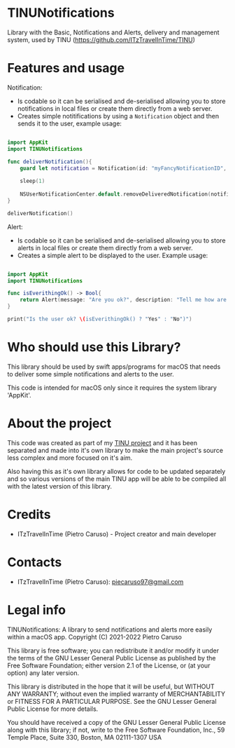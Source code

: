 # TINUNotifications
Library with the Basic, Notifications and Alerts, delivery and management system, used by TINU (https://github.com/ITzTravelInTime/TINU)

# Features and usage

Notification: 
- Is codable so it can be serialised and de-serialised allowing you to store notifications in local files or create them directly from a web server.
- Creates simple notitifications by using a `Notification` object and then sends it to the user, example usage:

```swift

import AppKit
import TINUNotifications

func deliverNotification(){
    guard let notification = Notification(id: "myFancyNotificationID", message: "Example notification", description: "This is an example notification, you can ignore it and go on with your work!").send() else { return }
    
    sleep(1)
    
    NSUserNotificationCenter.default.removeDeliveredNotification(notification)
}

deliverNotification()

```

Alert:
- Is codable so it can be serialised and de-serialised allowing you to store alerts in local files or create them directly from a web server.
- Creates a simple alert to be displayed to the user. Example usage:

```swift

import AppKit
import TINUNotifications

func isEverithingOk() -> Bool{
    return Alert(message: "Are you ok?", description: "Tell me how are you. Is everything ok?").yesNo().send().yes()
}

print("Is the user ok? \(isEverithingOk() ? "Yes" : "No")")


```

# Who should use this Library?

This library should be used by swift apps/programs for macOS that needs to deliver some simple notifications and alerts to the user.

This code is intended for macOS only since it requires the system library 'AppKit'.

# About the project

This code was created as part of my [TINU project](https://github.com/ITzTravelInTime/TINU) and it has been separated and made into it's own library to make the main project's source less complex and more focused on it's aim. 

Also having this as it's own library allows for code to be updated separately and so various versions of the main TINU app will be able to be compiled all with the latest version of this library.

# Credits

 - ITzTravelInTime (Pietro Caruso) - Project creator and main developer

# Contacts

 - ITzTravelInTime (Pietro Caruso): piecaruso97@gmail.com

# Legal info

TINUNotifications: A library to send notifications and alerts more easily within a macOS app.
Copyright (C) 2021-2022 Pietro Caruso

This library is free software; you can redistribute it and/or modify it under the terms of the GNU Lesser General Public License as published by the Free Software Foundation; either version 2.1 of the License, or (at your option) any later version.

This library is distributed in the hope that it will be useful, but WITHOUT ANY WARRANTY; without even the implied warranty of MERCHANTABILITY or FITNESS FOR A PARTICULAR PURPOSE. See the GNU Lesser General Public License for more details.

You should have received a copy of the GNU Lesser General Public License along with this library; if not, write to the Free Software Foundation, Inc., 59 Temple Place, Suite 330, Boston, MA 02111-1307 USA
